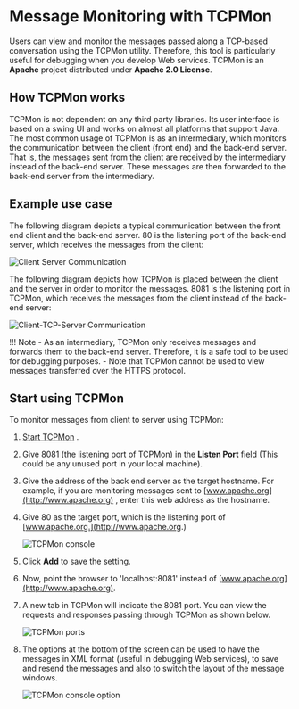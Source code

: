 # Message Monitoring with TCPMon

Users can view and monitor the messages passed along a TCP-based conversation using the TCPMon utility. Therefore, this tool is particularly useful for debugging when you develop Web services. TCPMon is an **Apache** project distributed under **Apache 2.0 License**.

## How TCPMon works

TCPMon is not dependent on any third party libraries. Its user interface is based on a swing UI and works on almost all platforms that support Java. The most common usage of TCPMon is as an intermediary, which monitors the communication between the client (front end) and the back-end server. That is, the messages sent from the client are received by the intermediary instead of the back-end server. These messages are then forwarded to the back-end server from the intermediary.

## Example use case

The following diagram depicts a typical communication between the front
end client and the back-end server. 80 is the listening port of the back-end server, which receives the messages from the client:  

![Client Server Communication]({{base_path}}/assets/img/integrate/tcp/client-server-communication.png)

The following diagram depicts how TCPMon is placed between the client
and the server in order to monitor the messages. 8081 is the listening
port in TCPMon, which receives the messages from the client instead of
the back-end server:

![Client-TCP-Server Communication]({{base_path}}/assets/img/integrate/tcp/client-tcp-server-communication.png)

!!! Note
    -   As an intermediary, TCPMon only receives messages and forwards them to the back-end server. Therefore, it is a safe tool to be used for debugging purposes.
    -   Note that TCPMon cannot be used to view messages transferred over the HTTPS protocol.

## Start using TCPMon

To monitor messages from client to server using TCPMon:

1.  [Start TCPMon]({{base_path}}/observe-and-manage/tcp/starting-tcp-mon) .
2.  Give 8081 (the listening port of TCPMon) in the **Listen Port**
    field (This could be any unused port in your local machine).
3.  Give the address of the back end server as the target hostname. For
    example, if you are monitoring messages sent to
    [www.apache.org](http://www.apache.org) , enter this web address as
    the hostname.
4.  Give 80 as the target port, which is the listening port of
    [www.apache.org.](http://www.apache.org.)  

    ![TCPMon console]({{base_path}}/assets/img/integrate/tcp/tcpmon-admin-console.png)

5.  Click **Add** to save the setting.
6.  Now, point the browser to 'localhost:8081' instead of [www.apache.org](http://www.apache.org).
7.  A new tab in TCPMon will indicate the 8081 port. You can view the
    requests and responses passing through TCPMon as shown below.  

    ![TCPMon ports]({{base_path}}/assets/img/integrate/tcp/tcpmon-port8081-console.png)

8.  The options at the bottom of the screen can be used to have the
    messages in XML format (useful in debugging Web services), to save
    and resend the messages and also to switch the layout of the message
    windows.

    ![TCPMon console option]({{base_path}}/assets/img/integrate/tcp/tcp-console-options.png)
